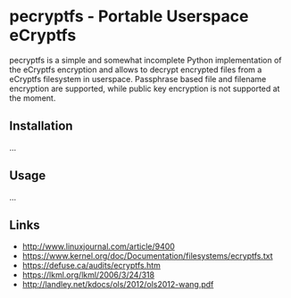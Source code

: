 pecryptfs - Portable Userspace eCryptfs
=======================================

pecryptfs is a simple and somewhat incomplete Python implementation of
the eCryptfs encryption and allows to decrypt encrypted files from a
eCryptfs filesystem in userspace. Passphrase based file and filename
encryption are supported, while public key encryption is not supported
at the moment.


Installation
------------

...


Usage
-----

...


Links
-----

* http://www.linuxjournal.com/article/9400
* https://www.kernel.org/doc/Documentation/filesystems/ecryptfs.txt
* https://defuse.ca/audits/ecryptfs.htm
* https://lkml.org/lkml/2006/3/24/318
* http://landley.net/kdocs/ols/2012/ols2012-wang.pdf
